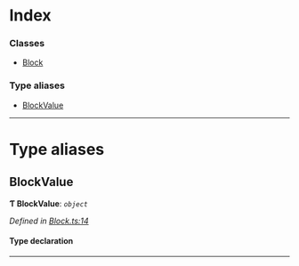 

# Index

### Classes

* [Block](../classes/_block_.block.md)

### Type aliases

* [BlockValue](_block_.md#blockvalue)

---

# Type aliases

<a id="blockvalue"></a>

##  BlockValue

**Ƭ BlockValue**: *`object`*

*Defined in [Block.ts:14](https://github.com/polkadot-js/api/blob/f923cab/packages/types/src/Block.ts#L14)*

#### Type declaration

___

